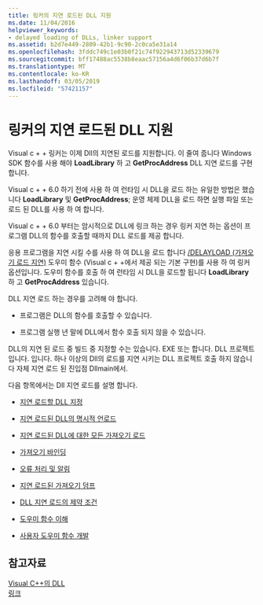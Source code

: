 ```yaml
---
title: 링커의 지연 로드된 DLL 지원
ms.date: 11/04/2016
helpviewer_keywords:
- delayed loading of DLLs, linker support
ms.assetid: b2d7e449-2809-42b1-9c90-2c0ca5e31a14
ms.openlocfilehash: 3fddc749c1e03b0f21c74f922943713d52339679
ms.sourcegitcommit: bff17488ac5538b8eaac57156a4d6f06b37d6b7f
ms.translationtype: MT
ms.contentlocale: ko-KR
ms.lasthandoff: 03/05/2019
ms.locfileid: "57421157"
---
```

# <a name="linker-support-for-delay-loaded-dlls"></a>링커의 지연 로드된 DLL 지원

Visual c + + 링커는 이제 Dll의 지연된 로드를 지원합니다. 이 줄여 줍니다 Windows SDK 함수를 사용 해야 **LoadLibrary** 하 고 **GetProcAddress** DLL 지연 로드를 구현 합니다.

Visual c + + 6.0 하기 전에 사용 하 여 런타임 시 DLL을 로드 하는 유일한 방법은 했습니다 **LoadLibrary** 및 **GetProcAddress**; 운영 체제 DLL을 로드 하면 실행 파일 또는 로드 된 DLL를 사용 하 여 합니다.

Visual c + + 6.0 부터는 암시적으로 DLL에 링크 하는 경우 링커 지연 하는 옵션이 프로그램 DLL의 함수를 호출할 때까지 DLL 로드를 제공 합니다.

응용 프로그램을 지연 시킬 수를 사용 하 여 DLL을 로드 합니다 [/DELAYLOAD (가져오기 로드 지연)](../../build/reference/delayload-delay-load-import.md) 도우미 함수 (Visual c + +에서 제공 되는 기본 구현)를 사용 하 여 링커 옵션입니다. 도우미 함수를 호출 하 여 런타임 시 DLL을 로드할 됩니다 **LoadLibrary** 하 고 **GetProcAddress** 있습니다.

DLL 지연 로드 하는 경우를 고려해 야 합니다.

- 프로그램은 DLL의 함수를 호출할 수 있습니다.

- 프로그램 실행 년 말에 DLL에서 함수 호출 되지 않을 수 있습니다.

DLL의 지연 된 로드 중 빌드 중 지정할 수는 있습니다. EXE 또는 합니다. DLL 프로젝트입니다. 입니다. 하나 이상의 Dll의 로드를 지연 시키는 DLL 프로젝트 호출 하지 않습니다 자체 지연 로드 된 진입점 Dllmain에서.

다음 항목에서는 Dll 지연 로드를 설명 합니다.

- [지연 로드할 DLL 지정](../../build/reference/specifying-dlls-to-delay-load.md)

- [지연 로드된 DLL의 명시적 언로드](../../build/reference/explicitly-unloading-a-delay-loaded-dll.md)

- [지연 로드된 DLL에 대한 모든 가져오기 로드](../../build/reference/loading-all-imports-for-a-delay-loaded-dll.md)

- [가져오기 바인딩](../../build/reference/binding-imports.md)

- [오류 처리 및 알림](../../build/reference/error-handling-and-notification.md)

- [지연 로드된 가져오기 덤프](../../build/reference/dumping-delay-loaded-imports.md)

- [DLL 지연 로드의 제약 조건](../../build/reference/constraints-of-delay-loading-dlls.md)

- [도우미 함수 이해](understanding-the-helper-function.md)

- [사용자 도우미 함수 개발](../../build/reference/developing-your-own-helper-function.md)

## <a name="see-also"></a>참고자료

[Visual C++의 DLL](../../build/dlls-in-visual-cpp.md)<br/>
[링크](../../build/reference/linking.md)
